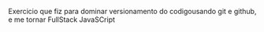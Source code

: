 Exercicio que fiz para dominar versionamento do codigousando git e github, e me tornar FullStack JavaSCript
